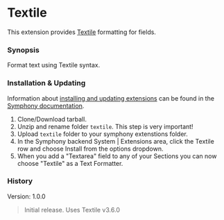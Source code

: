 # Textile

This extension provides [Textile](https://github.com/textile/php-textile) formatting for fields.

### Synopsis

Format text using Textile syntax.

### Installation & Updating

Information about [installing and updating extensions](http://getsymphony.com/learn/tasks/view/install-an-extension/) can be found in the [Symphony documentation](http://getsymphony.com/learn/).

1. Clone/Download tarball.
2. Unzip and rename folder `textile`. This step is very important!
3. Upload `textile` folder to your symphony extenstions folder.
4. In the Symphony backend System | Extensions area, click the Textile row and choose Install from the options dropdown.
5. When you add a "Textarea" field to any of your Sections you can now choose "Textile" as a Text Formatter.

### History

Version: 1.0.0

> Initial release. Uses Textile v3.6.0
